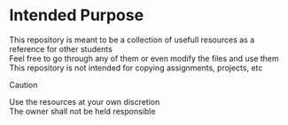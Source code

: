# Intended Purpose
This repository is meant to be a collection of usefull resources as a reference for other students\
Feel free to go through any of them or even modify the files and use them\
This repository is not intended for copying assignments, projects, etc

> [!CAUTION]
> Use the resources at your own discretion\
> The owner shall not be held responsible
